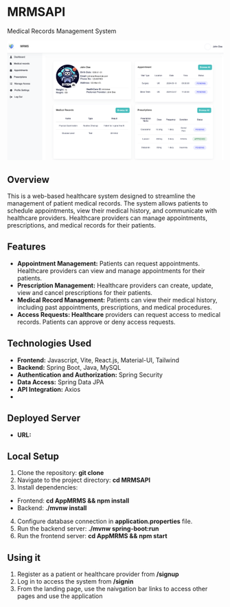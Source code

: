 # MRMSAPI
Medical Records Management System

![patientdashboard.png](patientdashboard.png)

## Overview
This is a web-based healthcare system designed to streamline the management of patient medical records. The system allows patients to schedule appointments, view their medical history, and communicate with healthcare providers. Healthcare providers can manage appointments, prescriptions, and medical records for their patients.

## Features
- **Appointment Management:** Patients can request appointments. Healthcare providers can view and manage appointments for their patients.
- **Prescription Management:** Healthcare providers can create, update, view and cancel prescriptions for their patients.
- **Medical Record Management:** Patients can view their medical history, including past appointments, prescriptions, and medical procedures.
- **Access Requests: Healthcare** providers can request access to medical records. Patients can approve or deny access requests.

## Technologies Used
- **Frontend:** Javascript, Vite, React.js, Material-UI, Tailwind
- **Backend:** Spring Boot, Java, MySQL
- **Authentication and Authorization:** Spring Security
- **Data Access:** Spring Data JPA
- **API Integration:** Axios
- 
## Deployed Server
- **URL:**

## Local Setup
1. Clone the repository: **git clone <repository-url>**
2. Navigate to the project directory: **cd MRMSAPI**
3. Install dependencies:
- Frontend: **cd AppMRMS && npm install**
- Backend: **./mvnw install**
4. Configure database connection in **application.properties** file.
5. Run the backend server: **./mvnw spring-boot:run**
6. Run the frontend server: **cd AppMRMS && npm start**

## Using it
1. Register as a patient or healthcare provider from **/signup**
2. Log in to access the system from **/signin**
3. From the landing page, use the naivgation bar links to access other pages and use the application

